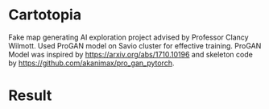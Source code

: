 # Cartotopia
Fake map generating AI exploration project advised by Professor Clancy Wilmott. Used ProGAN model on Savio cluster for effective training. 
ProGAN Model was inspired by https://arxiv.org/abs/1710.10196 and skeleton code by https://github.com/akanimax/pro_gan_pytorch.

# Result
